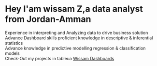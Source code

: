 <h1>Hey I'am wissam Z,a data analyst from Jordan-Amman</h1>
Experience in interpreting and Analyzing data to drive business solution<br>
Advance Dashboard skills proficient knowledge in descriptive & inferential statistics<br>
Advance knowledge in predictive modelling regression & classification models <br>
Check-Out my projects in tableua <a href="https://public.tableau.com/app/profile/wissam3956)">Wissam Dashboards</a>
